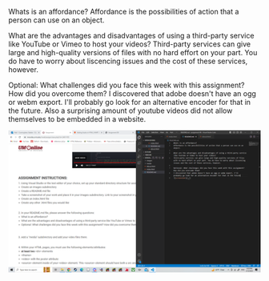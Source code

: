 Whats is an affordance?
Affordance is the possibilities of action that a person can use on an object.

What are the advantages and disadvantages of using a third-party service like YouTube or Vimeo to host your videos?
Third-party services can give large and high-quality versions of files with no hard effort on your part. You do have to worry about liscencing issues and the cost of these services, however.

Optional: What challenges did you face this week with this assignment? How did you overcome them?
I discovered that adobe doesn't have an ogg or webm export. I'll probably go look for an alternative encoder for that in the future. Also a surprising amount of youtube videos did not allow themselves to be embedded in a website. 

![screenshot](./images/Screenshot14.png)